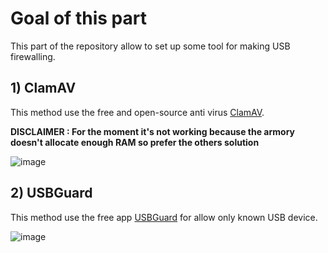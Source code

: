 # Goal of this part
This part of the repository allow to set up some tool for making USB firewalling.

## 1) ClamAV
This method use the free and open-source anti virus [ClamAV](https://www.clamav.net/).

**DISCLAIMER : For the moment it's not working because the armory doesn't allocate enough RAM so prefer the others solution**

![image](https://user-images.githubusercontent.com/115619908/207054889-a3e41f7c-a4f0-4127-a6a5-9bcbbab75e57.png)

## 2) USBGuard
This method use the free app [USBGuard](https://usbguard.github.io/) for allow only known USB device.

![image](https://user-images.githubusercontent.com/115619908/207056529-e7d4d679-0818-4c84-bdfd-49d316f817b7.png)
